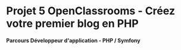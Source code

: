 <h1>Projet 5 OpenClassrooms - Créez votre premier blog en PHP</h1>
<h4>Parcours Développeur d'application - PHP / Symfony</h4>

